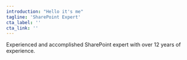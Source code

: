```yaml
---
introduction: "Hello it's me"
tagline: 'SharePoint Expert'
cta_label: ''
cta_link: ''
---
```


Experienced and accomplished SharePoint expert with over 12 years of experience.

